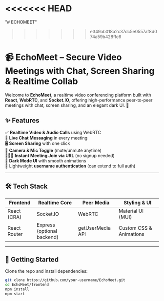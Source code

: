 <<<<<<< HEAD
=======
"# ECHOMEET" 
>>>>>>> e349ab018a2c37dc5e0557af8d074a59b428ffc6
# 📹 EchoMeet – Secure Video Meetings with Chat, Screen Sharing & Realtime Collab

Welcome to **EchoMeet**, a realtime video conferencing platform built with **React**, **WebRTC**, and **Socket.IO**, offering high-performance peer-to-peer meetings with chat, screen sharing, and an elegant dark UI. 🚀


## ✨ Features

✅ **Realtime Video & Audio Calls** using WebRTC  
💬 **Live Chat Messaging** in every meeting  
🖥️ **Screen Sharing** with one click  
🎥 **Camera & Mic Toggle** (mute/unmute anytime)  
🧑‍🤝‍🧑 **Instant Meeting Join via URL** (no signup needed)  
🌙 **Dark Mode UI** with smooth animations  
🔐 Lightweight **username authentication** (can extend to full auth)

---

## 🛠 Tech Stack

| Frontend       | Realtime Core   | Peer Media   | Styling & UI       |
|----------------|------------------|--------------|--------------------|
| React (CRA)    | Socket.IO        | WebRTC       | Material UI (MUI)  |
| React Router   | Express (optional backend) | getUserMedia API | Custom CSS & Animations |

---

## 🚀 Getting Started

Clone the repo and install dependencies:

```bash
git clone https://github.com/your-username/EchoMeet.git
cd EchoMeet/frontend
npm install
npm start
